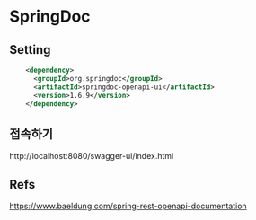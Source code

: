SpringDoc
======================


## Setting

```xml
    <dependency>
      <groupId>org.springdoc</groupId>
      <artifactId>springdoc-openapi-ui</artifactId>
      <version>1.6.9</version>
    </dependency>
```


## 접속하기
http://localhost:8080/swagger-ui/index.html

## Refs
https://www.baeldung.com/spring-rest-openapi-documentation